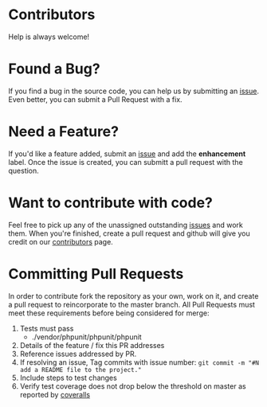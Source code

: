 # Contributors
Help is always welcome!

# Found a Bug?
If you find a bug in the source code, you can help us by submitting an [issue][issue]. Even better, you can submit a Pull Request  with a fix.

# Need a Feature?
If you'd like a feature added, submit an [issue][issue] and add the **enhancement** label.  Once the issue is created, you can submitt a pull request with the question.

# Want to contribute with code?
Feel free to pick up any of the unassigned outstanding [issues][issue] and work them.  When you're finished, create a pull request and github will give you credit on our [contributors][contributors] page.

# Committing Pull Requests
In order to contribute fork the repository as your own, work on it, and create a pull request to reincorporate to the master branch.
All Pull Requests must meet these requirements before being considered for merge:
1. Tests must pass
    - ./vendor/phpunit/phpunit/phpunit
1. Details of the feature / fix this PR addresses
1. Reference issues addressed by PR. 
1. If resolving an issue, Tag commits with issue number: `git commit -m "#N add a README file to the project."`
1. Include steps to test changes
1. Verify test coverage does not drop below the threshold on master as reported by [coveralls][coveralls]

[github]: https://github.com/spam-n-eggs/laravel-mysqlite
[issue]: https://github.com/spam-n-eggs/laravel-mysqlite/issues
[contributors]: https://github.com/spam-n-eggs/laravel-mysqlite/graphs/contributors
[coveralls]: https://coveralls.io/github/spam-n-eggs/laravel-mysqlite?branch=master
